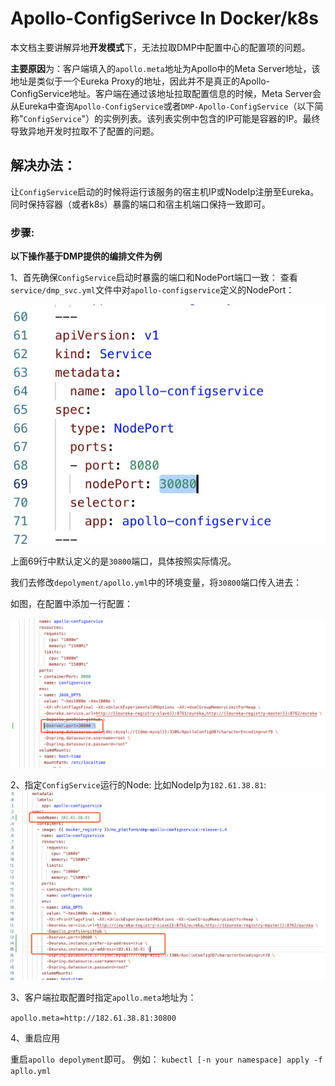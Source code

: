 # Apollo-ConfigSerivce In Docker/k8s

本文档主要讲解异地**开发模式**下，无法拉取DMP中配置中心的配置项的问题。

**主要原因**为：客户端填入的`apollo.meta`地址为Apollo中的Meta Server地址，该地址是类似于一个Eureka Proxy的地址，因此并不是真正的Apollo-ConfigService地址。客户端在通过该地址拉取配置信息的时候，Meta Server会从Eureka中查询`Apollo-ConfigService`或者`DMP-Apollo-ConfigService`（以下简称"`ConfigService`"）的实例列表。该列表实例中包含的IP可能是容器的IP。最终导致异地开发时拉取不了配置的问题。

## 解决办法：
让`ConfigService`启动的时候将运行该服务的宿主机IP或NodeIp注册至Eureka。同时保持容器（或者k8s）暴露的端口和宿主机端口保持一致即可。

### 步骤:
**以下操作基于DMP提供的编排文件为例**

1、首先确保`ConfigService`启动时暴露的端口和NodePort端口一致：
查看`service/dmp_svc.yml`文件中对`apollo-configservice`定义的NodePort：

![NodePort](./img/service_node_port.jpg)

上面69行中默认定义的是`30800`端口，具体按照实际情况。

我们去修改`depolyment/apollo.yml`中的环境变量，将`30800`端口传入进去：

如图，在配置中添加一行配置：

![server_port](./img/server_port.png)

2、指定`ConfigService`运行的Node:
比如NodeIp为`182.61.38.81`:
![NodeIp](./img/ip_addr.png)

3、客户端拉取配置时指定`apollo.meta`地址为：

`apollo.meta=http://182.61.38.81:30800` 

4、重启应用

重启`apollo depolyment`即可。
例如：
`kubectl [-n your namespace] apply -f apllo.yml`



